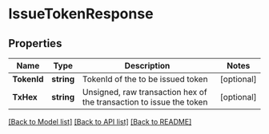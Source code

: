 # IssueTokenResponse

## Properties
Name | Type | Description | Notes
------------ | ------------- | ------------- | -------------
**TokenId** | **string** | TokenId of the to be issued token | [optional] 
**TxHex** | **string** | Unsigned, raw transaction hex of the transaction to issue the token | [optional] 

[[Back to Model list]](../README.md#documentation-for-models) [[Back to API list]](../README.md#documentation-for-api-endpoints) [[Back to README]](../README.md)


